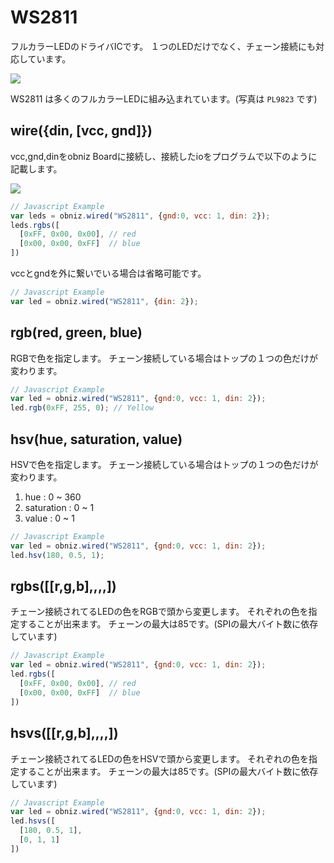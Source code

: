 # WS2811
フルカラーLEDのドライバICです。
１つのLEDだけでなく、チェーン接続にも対応しています。

![](image.jpg)

WS2811 は多くのフルカラーLEDに組み込まれています。(写真は `PL9823` です)


## wire({din, [vcc, gnd]})

vcc,gnd,dinをobniz Boardに接続し、接続したioをプログラムで以下のように記載します。

![](wired.png)

```Javascript
// Javascript Example
var leds = obniz.wired("WS2811", {gnd:0, vcc: 1, din: 2});
leds.rgbs([
  [0xFF, 0x00, 0x00], // red
  [0x00, 0x00, 0xFF]  // blue
])
```
vccとgndを外に繋いでいる場合は省略可能です。

```Javascript
// Javascript Example
var led = obniz.wired("WS2811", {din: 2});
```

## rgb(red, green, blue)
RGBで色を指定します。
チェーン接続している場合はトップの１つの色だけが変わります。
```Javascript
// Javascript Example
var led = obniz.wired("WS2811", {gnd:0, vcc: 1, din: 2});
led.rgb(0xFF, 255, 0); // Yellow
```

## hsv(hue, saturation, value)
HSVで色を指定します。
チェーン接続している場合はトップの１つの色だけが変わります。

1. hue : 0 ~ 360
2. saturation : 0 ~ 1
3. value : 0 ~ 1

```Javascript
// Javascript Example
var led = obniz.wired("WS2811", {gnd:0, vcc: 1, din: 2});
led.hsv(180, 0.5, 1);
```

## rgbs([[r,g,b],,,,])
チェーン接続されてるLEDの色をRGBで頭から変更します。
それぞれの色を指定することが出来ます。
チェーンの最大は85です。(SPIの最大バイト数に依存しています)
```Javascript
// Javascript Example
var led = obniz.wired("WS2811", {gnd:0, vcc: 1, din: 2});
led.rgbs([
  [0xFF, 0x00, 0x00], // red
  [0x00, 0x00, 0xFF]  // blue
])
```
## hsvs([[r,g,b],,,,])
チェーン接続されてるLEDの色をHSVで頭から変更します。
それぞれの色を指定することが出来ます。
チェーンの最大は85です。(SPIの最大バイト数に依存しています)
```Javascript
// Javascript Example
var led = obniz.wired("WS2811", {gnd:0, vcc: 1, din: 2});
led.hsvs([
  [180, 0.5, 1],
  [0, 1, 1]
])
```